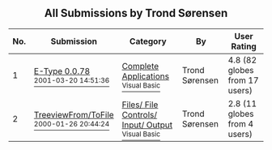 ﻿<div align="center">

## All Submissions by Trond Sørensen

</div>

No.  | Submission | Category | By   | User Rating
---- | ---------- | -------- | ---- | -----------
1 | [E\-Type 0\.0\.78<br /><sup>2001-03-20 14:51:36</sup>](https://github.com/Planet-Source-Code/trond-s-rensen-e-type-0-0-78__1-21826) | [Complete Applications<br /><sup>Visual Basic</sup>](../ByCategory/complete-applications__1-27.md) | Trond Sørensen | 4.8 (82 globes from 17 users)
2 | [TreeviewFrom/ToFile<br /><sup>2000-01-26 20:44:24</sup>](https://github.com/Planet-Source-Code/trond-s-rensen-treeviewfrom-tofile__1-5713) | [Files/ File Controls/ Input/ Output<br /><sup>Visual Basic</sup>](../ByCategory/files-file-controls-input-output__1-3.md) | Trond Sørensen | 2.8 (11 globes from 4 users)
